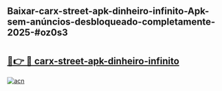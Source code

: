 ## Baixar-carx-street-apk-dinheiro-infinito-Apk-sem-anúncios-desbloqueado-completamente-2025-#oz0s3

# <h2><a href="https://ainizakaria.my?title=carx-street-apk-dinheiro-infinito&ref=20M">🔗👉 🔴 carx-street-apk-dinheiro-infinito</a></h2>

[![acn](https://github.com/user-attachments/assets/0f9c940e-d8b0-45ae-aac7-cd30a18b3e1c)](https://ainizakaria.my?title=carx-street-apk-dinheiro-infinito&ref=20M)

